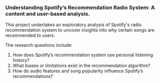 ### Understanding Spotify’s Recommendation Radio System: A content and user-based analysis.
This project undertakes an exploratory analysis of Spotify's radio recommendation system to uncover insights into why certain songs are recommended to users.

The research questions include:
1.	How does Spotify’s recommendation system use personal listening history?
2.	What biases or limitations exist in the recommendation algorithm?
3.	How do audio features and song popularity influence Spotify’s recommendations?
